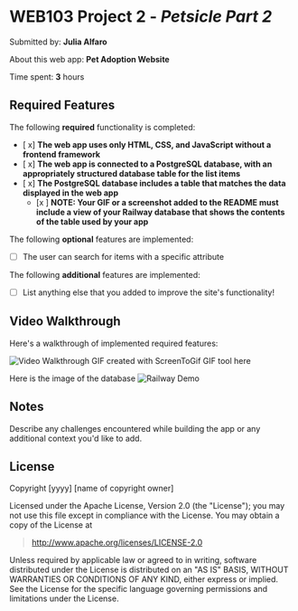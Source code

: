 # WEB103 Project 2 - *Petsicle Part 2*

Submitted by: **Julia Alfaro**

About this web app: **Pet Adoption Website**

Time spent: **3** hours

## Required Features

The following **required** functionality is completed:

<!-- Make sure to check off completed functionality below -->
- [ x] **The web app uses only HTML, CSS, and JavaScript without a frontend framework**
- [ x] **The web app is connected to a PostgreSQL database, with an appropriately structured database table for the list items**
- [ x] **The PostgreSQL database includes a table that matches the data displayed in the web app**
  - [x ] **NOTE: Your GIF or a screenshot added to the README must include a view of your Railway database that shows the contents of the table used by your app**

The following **optional** features are implemented:

- [ ] The user can search for items with a specific attribute

The following **additional** features are implemented:

- [ ] List anything else that you added to improve the site's functionality!

## Video Walkthrough

Here's a walkthrough of implemented required features:

<img src='https://i.imgur.com/a6TZo2k.gifv' title='Video Walkthrough' width='' alt='Video Walkthrough' />
<!-- Replace this with whatever GIF tool you used! -->
GIF created with ScreenToGif GIF tool here
<!-- Recommended tools:
[Kap](https://getkap.co/) for macOS
[ScreenToGif](https://www.screentogif.com/) for Windows
[peek](https://github.com/phw/peek) for Linux. -->


Here is the image of the database
<img src='https://i.imgur.com/xMVWTBW.png
' title='Railway demo' width='' alt='Railway Demo' />

## Notes

Describe any challenges encountered while building the app or any additional context you'd like to add.

## License

Copyright [yyyy] [name of copyright owner]

Licensed under the Apache License, Version 2.0 (the "License"); you may not use this file except in compliance with the License. You may obtain a copy of the License at

> http://www.apache.org/licenses/LICENSE-2.0

Unless required by applicable law or agreed to in writing, software distributed under the License is distributed on an "AS IS" BASIS, WITHOUT WARRANTIES OR CONDITIONS OF ANY KIND, either express or implied. See the License for the specific language governing permissions and limitations under the License.
